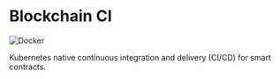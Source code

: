 # Blockchain CI

![Docker](https://github.com/kube-blockchain/blockchain-ci/workflows/Docker/badge.svg)

Kubernetes native continuous integration and delivery (CI/CD) for smart contracts.

